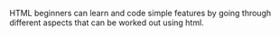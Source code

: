 HTML beginners can learn and code simple features by going through different aspects that can be worked out using html.
